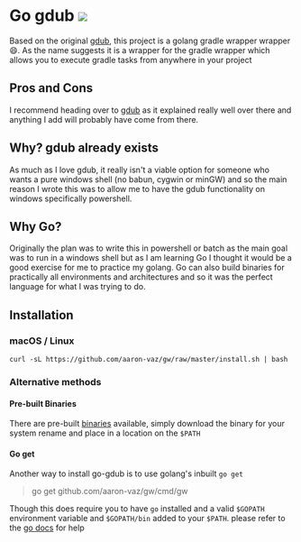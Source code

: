 # Go gdub ![](https://api.travis-ci.org/aaron-vaz/gw.svg?branch=master)
Based on the original [gdub](https://github.com/dougborg/gdub), this project is a golang gradle wrapper wrapper :smile:. 
As the name suggests it is a wrapper for the gradle wrapper which allows you to execute gradle tasks from anywhere in your project

## Pros and Cons
I recommend heading over to [gdub](https://github.com/dougborg/gdub) as it explained really well over there and anything I add will probably have come from there.

## Why? gdub already exists
As much as I love gdub, it really isn't a viable option for someone who wants a pure windows shell (no babun, cygwin or minGW) and so the main reason I wrote this was
to allow me to have the gdub functionality on windows specifically powershell.

## Why Go?
Originally the plan was to write this in powershell or batch as the main goal was to run in a windows shell but as I am learning Go I thought it would be a good exercise for me to practice my golang. Go can
also build binaries for practically all environments and architectures and so it was the perfect language for what I was trying to do.

## Installation

### macOS / Linux

```shell
curl -sL https://github.com/aaron-vaz/gw/raw/master/install.sh | bash
```

### Alternative methods
#### Pre-built Binaries
There are pre-built [binaries](https://github.com/aaron-vaz/gw/releases/latest) available,
simply download the binary for your system rename and place in a location on the `$PATH`

#### Go get
Another way to install go-gdub is to use golang's inbuilt `go get`
> go get github.com/aaron-vaz/gw/cmd/gw

Though this does require you to have `go` installed and a valid `$GOPATH` environment variable and `$GOPATH/bin` added to your `$PATH`. please refer to the [go docs](https://golang.org/doc/install) for help
